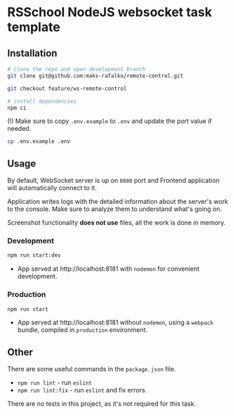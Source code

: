 # RSSchool NodeJS websocket task template

## Installation

```bash
# clone the repo and open development branch
git clone git@github.com:maks-rafalko/remote-control.git

git checkout feature/ws-remote-control

# install dependencies
npm ci


```
(!) Make sure to copy `.env.example` to `.env` and update the port value if needed.

```bash
cp .env.example .env
```

## Usage

By default, WebSocket server is up on `8080` port and Frontend application will automatically connect to it.

Application writes logs with the detailed information about the server's work to the console. Make sure to analyze them to understand what's going on.

Screenshot functionality **does not use** files, all the work is done in memory.

### Development

```bash
npm run start:dev
```

* App served at http://localhost:8181 with `nodemon` for convenient development.

### Production

```bash
npm run start
```

* App served at http://localhost:8181 without `nodemon`, using a `webpack` bundle, compiled in `production` environment.

## Other

There are some useful commands in the `package.json` file.

* `npm run lint` - run `eslint`
* `npm run lint:fix` - run `eslint` and fix errors.

There are no tests in this project, as it's not required for this task.
